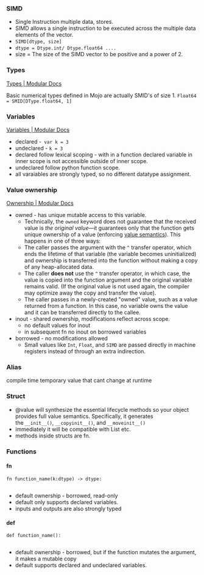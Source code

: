 
### SIMD
- Single Instruction multiple data, stores.
- SIMD allows a single instruction to be executed across the multiple data elements of the vector.
- `SIMD[dtype, size]`
- `dtype = Dtype.int/ Dtype.float64 ....`
- size = The size of the SIMD vector to be positive and a power of 2.

### Types

[Types | Modular Docs](https://docs.modular.com/mojo/manual/types)

Basic numerical types defined in Mojo are actually SMID's of size 1.
`Float64 = SMID[DType.float64, 1]` 


### Variables
[Variables | Modular Docs](https://docs.modular.com/mojo/manual/variables)
- declared -` var k = 3`
- undeclared - `k = 3`
- declared follow lexical scoping - with in a function declared variable in inner scope is not accessible outside of inner scope.
- undeclared follow python function scope.
- all varaiables are strongly typed, so no different datatype assignment.

### Value ownership
[Ownership | Modular Docs](https://docs.modular.com/mojo/manual/values/ownership)
- owned - has unique mutable access to this variable.
	- Technically, the `owned` keyword does not guarantee that the received value is _the original value_—it guarantees only that the function gets unique ownership of a value (enforcing [value semantics](https://docs.modular.com/mojo/manual/values/value-semantics)). This happens in one of three ways:
	- The caller passes the argument with the `^` transfer operator, which ends the lifetime of that variable (the variable becomes uninitialized) and ownership is transferred into the function without making a copy of any heap-allocated data.
	- The caller **does not** use the `^` transfer operator, in which case, the value is copied into the function argument and the original variable remains valid. (If the original value is not used again, the compiler may optimize away the copy and transfer the value).
	- The caller passes in a newly-created "owned" value, such as a value returned from a function. In this case, no variable owns the value and it can be transferred directly to the callee.
- inout - shared ownership, modifications reflect across scope.
	- no default values for inout
	- in subsequent fn no inout on borrowed variables
- borrowed - no modifications allowed
	- Small values like `Int`, `Float`, and `SIMD` are passed directly in machine registers instead of through an extra indirection.


### Alias
compile time temporary value that cant change at runtime

### Struct
- @value will synthesize the essential lifecycle methods so your object provides full value semantics. Specifically, it generates the `__init__()`, `__copyinit__()`, and `__moveinit__()`
- immediately it will be compatible with List etc.
- methods inside structs are fn.

### Functions

#### fn
```
fn function_name(k:dtype) -> dtype:
	
```
- default ownership - borrowed, read-only
- default only supports declared variables.
- inputs and outputs are also strongly typed


#### def
```
def function_name():
	
```
- default ownership - borrowed, but if the function mutates the argument, it makes a mutable copy
- default supports declared and undeclared variables.

